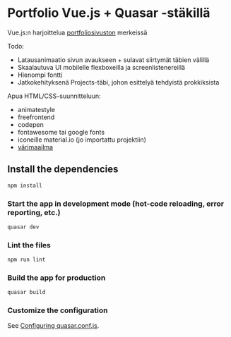 # Portfolio Vue.js + Quasar -stäkillä

Vue.js:n harjoittelua [portfoliosivuston](https://tikibeni.github.io/vuetreeni/#/) merkeissä

Todo:

- Latausanimaatio sivun avaukseen + sulavat siirtymät täbien välillä
- Skaalautuva UI mobilelle flexboxeilla ja screenlistenereillä
- Hienompi fontti
- Jatkokehityksenä Projects-täbi, johon esittelyä tehdyistä prokkiksista

Apua HTML/CSS-suunnitteluun:

- animatestyle
- freefrontend
- codepen
- fontawesome tai google fonts
- iconeille material.io (jo importattu projektiin)
- [värimaailma](https://visme.co/blog/website-color-schemes/)

## Install the dependencies
```bash
npm install
```

### Start the app in development mode (hot-code reloading, error reporting, etc.)
```bash
quasar dev
```

### Lint the files
```bash
npm run lint
```

### Build the app for production
```bash
quasar build
```

### Customize the configuration
See [Configuring quasar.conf.js](https://quasar.dev/quasar-cli/quasar-conf-js).
